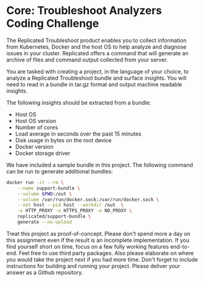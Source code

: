 # Core: Troubleshoot Analyzers Coding Challenge

The Replicated Troubleshoot product enables you to collect information from Kubernetes, Docker and the host OS to help analyze and diagnose issues in your cluster. Replicated offers a command that will generate an archive of files and command output collected from your server.

You are tasked with creating a project, in the language of your choice, to analyze a Replicated Troubleshoot bundle and surface insights. You will need to read in a bundle in tar.gz format and output machine readable insights.

The following insights should be extracted from a bundle:

- Host OS
- Host OS version
- Number of cores
- Load average in seconds over the past 15 minutes
- Disk usage in bytes on the root device
- Docker version
- Docker storage driver

We have included a sample bundle in this project. The following command can be run to generate additional bundles:

```bash
docker run -it --rm \
    --name support-bundle \
    --volume $PWD:/out \
    --volume /var/run/docker.sock:/var/run/docker.sock \
    --net host --pid host --workdir /out  \
    -e HTTP_PROXY -e HTTPS_PROXY -e NO_PROXY \
    replicated/support-bundle \
    generate --no-upload
```

Treat this project as proof-of-concept. Please don't spend more a day on this assignment even if the result is an incomplete implementation. If you find yourself short on time, focus on a few fully working features end-to-end. Feel free to use third party packages. Also please elaborate on where you would take the project next if you had more time. Don't forget to include instructions for building and running your project. Please deliver your answer as a Github repository.
